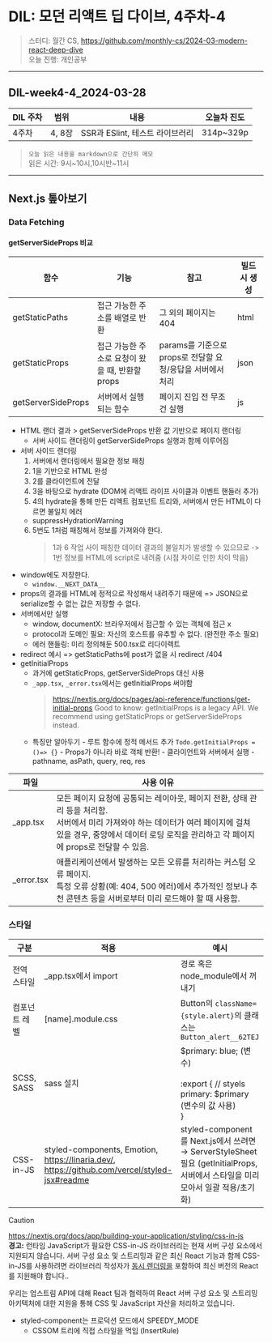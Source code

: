 # DIL: 모던 리액트 딥 다이브, 4주차-4

> 스터디: 월간 CS, https://github.com/monthly-cs/2024-03-modern-react-deep-dive  
> 오늘 진행: 개인공부

---

## DIL-week4-4_2024-03-28

| DIL 주차 | 범위   | 내용                            | 오늘차 진도 |
| -------- | ------ | ------------------------------- | ----------- |
| 4주차    | 4, 8장 | SSR과 ESlint, 테스트 라이브러리 | 314p~329p   |

> `오늘 읽은 내용을 markdown으로 간단히 메모`  
> 읽은 시간: 9시\~10시,10시반\~11시

---

## Next.js 톺아보기

### Data Fetching

#### getServerSideProps 비교

| 함수               | 기능                                            | 참고                                                       | 빌드 시 생성 |
| ------------------ | ----------------------------------------------- | ---------------------------------------------------------- | ------------ |
| getStaticPaths     | 접근 가능한 주소를 배열로 반환                  | 그 외의 페이지는 404                                       | html         |
| getStaticProps     | 접근 가능한 주소로 요청이 왔을 때, 반환할 props | params를 기준으로 props로 전달할 요청/응답을 서버에서 처리 | json         |
| getServerSideProps | 서버에서 실행되는 함수                          | 페이지 진입 전 무조건 실행                                 | js           |

- HTML 랜더 결과 > getServerSideProps 반환 값 기반으로 페이지 랜더링
  - 서버 사이드 랜더링이 getServerSideProps 실행과 함께 이루어짐
- 서버 사이드 랜더링
  1. 서버에서 랜더링에서 필요한 정보 패칭
  2. 1을 기반으로 HTML 완성
  3. 2를 클라이언트에 전달
  4. 3을 바탕으로 hydrate (DOM에 리액트 라이프 사이클과 이벤트 핸들러 추가)
  5. 4의 hydrate을 통해 만든 리액트 컴포넌트 트리와, 서버에서 만든 HTML이 다르면 불일치 에러
  - suppressHydrationWarning
  6. 5번도 1처럼 패칭해서 정보를 가져와야 한다.
     > 1과 6 작업 사이 패칭한 데이터 결과의 불일치가 발생할 수 있으므로 -> 1번 정보를 HTML에 script로 내려줌 (시점 차이로 인한 차이 막음)
- window에도 저장한다.
  - `window.__NEXT_DATA__`
- props의 결과를 HTML에 정적으로 작성해서 내려주기 때문에 => JSON으로 serialize할 수 없는 값은 저장할 수 없다.
- 서버에서만 실행
  - window, documentX: 브라우저에서 접근할 수 있는 객체에 접근 x
  - protocol과 도메인 필요: 자신의 호스트를 유추할 수 없다. (완전한 주소 필요)
  - 에러 핸들링: 미리 정의해둔 500.tsx로 리다이렉트
- redirect 예시 => getStaticPaths에 post가 없을 시 redirect /404
- getInitialProps
  - 과거에 getStaticProps, getServerSideProps 대신 사용
  - `_app.tsx`, `_error.tsx`에서는 getInitialProps 써야함
    > https://nextjs.org/docs/pages/api-reference/functions/get-initial-props
    > Good to know: getInitialProps is a legacy API. We recommend using getStaticProps or getServerSideProps instead.
  - 특징만 알아두기 - 루트 함수에 정적 메서드 추가 `Todo.getInitialProps = ()=> {}` - Props가 아니라 바로 객체 반환! - 클라이언트와 서버에서 실행 - pathname, asPath, query, req, res

| 파일        | 사용 이유                                                                                                                                                                                                                |
| ----------- | ------------------------------------------------------------------------------------------------------------------------------------------------------------------------------------------------------------------------ |
| \_app.tsx   | 모든 페이지 요청에 공통되는 레이아웃, 페이지 전환, 상태 관리 등을 처리함.<br>서버에서 미리 가져와야 하는 데이터가 여러 페이지에 걸쳐 있을 경우, 중앙에서 데이터 로딩 로직을 관리하고 각 페이지에 props로 전달할 수 있음. |
| \_error.tsx | 애플리케이션에서 발생하는 모든 오류를 처리하는 커스텀 오류 페이지.<br> 특정 오류 상황(예: 404, 500 에러)에서 추가적인 정보나 추천 콘텐츠 등을 서버로부터 미리 로드해야 할 때 사용함.                                     |

### 스타일

| 구분          | 적용                                                                                          | 예시                                                                                                                            |
| ------------- | --------------------------------------------------------------------------------------------- | ------------------------------------------------------------------------------------------------------------------------------- |
| 전역 스타일   | \_app.tsx에서 import                                                                          | 경로 혹은 node_module에서 꺼내기                                                                                                |
| 컴포넌트 레벨 | [name].module.css                                                                             | Button의 `className={style.alert}`의 클래스는 `Button_alert__62TEJ`                                                             |
| SCSS, SASS    | sass 설치                                                                                     | $primary: blue; (변수)<br><br>:export { // styels <br>primary: $primary (변수의 값 사용)<br>}                                   |
| CSS-in-JS     | styled-components, Emotion, https://linaria.dev/, https://github.com/vercel/styled-jsx#readme | styled-component를 Next.js에서 쓰려면 → ServerStyleSheet 필요 (getInitialProps, 서버에서 스타일을 미리 모아서 일괄 적용/초기화) |

> [!CAUTION]  
> https://nextjs.org/docs/app/building-your-application/styling/css-in-js  
> **경고:** 런타임 JavaScript가 필요한 CSS-in-JS 라이브러리는 현재 서버 구성 요소에서 지원되지 않습니다. 서버 구성 요소 및 스트리밍과 같은 최신 React 기능과 함께 CSS-in-JS를 사용하려면 라이브러리 작성자가 [동시 렌더링을](https://react.dev/blog/2022/03/29/react-v18#what-is-concurrent-react) 포함하여 최신 버전의 React를 지원해야 합니다..
>
> 우리는 업스트림 API에 대해 React 팀과 협력하여 React 서버 구성 요소 및 스트리밍 아키텍처에 대한 지원을 통해 CSS 및 JavaScript 자산을 처리하고 있습니다.

- styled-component는 프로덕션 모드에서 SPEEDY_MODE
  - CSSOM 트리에 직접 스타일을 먹임 (InsertRule)
